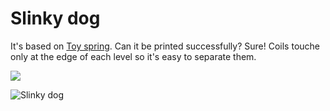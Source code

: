 # Slinky dog

[](https://www.youtube.com/watch?v=7XSITgMoiyc)

It's based on [Toy spring](https://www.thingiverse.com/thing:2296745). Can it be printed successfully? Sure! Coils touche only at the edge of each level so it's easy to separate them.

![](http://thingiverse-production-new.s3.amazonaws.com/renders/cb/ea/83/8b/83/1a729d8c50385eb9a491911dacaec9ed_preview_featured.jpg)

![Slinky dog](https://thingiverse-production-new.s3.amazonaws.com/renders/8d/31/8c/6b/99/81403ffb949a69bc64fbb36ae383f936_preview_featured.JPG)

